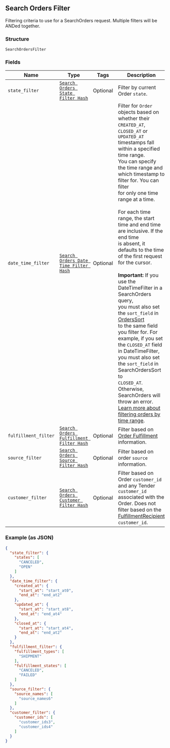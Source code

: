 ## Search Orders Filter

Filtering criteria to use for a SearchOrders request. Multiple filters
will be ANDed together.

### Structure

`SearchOrdersFilter`

### Fields

| Name | Type | Tags | Description |
|  --- | --- | --- | --- |
| `state_filter` | [`Search Orders State Filter Hash`](/doc/models/search-orders-state-filter.md) | Optional | Filter by current Order `state`. |
| `date_time_filter` | [`Search Orders Date Time Filter Hash`](/doc/models/search-orders-date-time-filter.md) | Optional | Filter for `Order` objects based on whether their `CREATED_AT`,<br>`CLOSED_AT` or `UPDATED_AT` timestamps fall within a specified time range.<br>You can specify the time range and which timestamp to filter for. You can filter<br>for only one time range at a time.<br><br>For each time range, the start time and end time are inclusive. If the end time<br>is absent, it defaults to the time of the first request for the cursor.<br><br>__Important:__ If you use the DateTimeFilter in a SearchOrders query,<br>you must also set the `sort_field` in [OrdersSort](#type-searchorderordersort)<br>to the same field you filter for. For example, if you set the `CLOSED_AT` field<br>in DateTimeFilter, you must also set the `sort_field` in SearchOrdersSort to<br>`CLOSED_AT`. Otherwise, SearchOrders will throw an error.<br>[Learn more about filtering orders by time range](https://developer.squareup.com/docs/orders-api/manage-orders#important-note-on-filtering-orders-by-time-range). |
| `fulfillment_filter` | [`Search Orders Fulfillment Filter Hash`](/doc/models/search-orders-fulfillment-filter.md) | Optional | Filter based on [Order Fulfillment](#type-orderfulfillment) information. |
| `source_filter` | [`Search Orders Source Filter Hash`](/doc/models/search-orders-source-filter.md) | Optional | Filter based on order `source` information. |
| `customer_filter` | [`Search Orders Customer Filter Hash`](/doc/models/search-orders-customer-filter.md) | Optional | Filter based on Order `customer_id` and any Tender `customer_id`<br>associated with the Order. Does not filter based on the<br>[FulfillmentRecipient](#type-orderfulfillmentrecipient) `customer_id`. |

### Example (as JSON)

```json
{
  "state_filter": {
    "states": [
      "CANCELED",
      "OPEN"
    ]
  },
  "date_time_filter": {
    "created_at": {
      "start_at": "start_at0",
      "end_at": "end_at2"
    },
    "updated_at": {
      "start_at": "start_at8",
      "end_at": "end_at4"
    },
    "closed_at": {
      "start_at": "start_at4",
      "end_at": "end_at2"
    }
  },
  "fulfillment_filter": {
    "fulfillment_types": [
      "SHIPMENT"
    ],
    "fulfillment_states": [
      "CANCELED",
      "FAILED"
    ]
  },
  "source_filter": {
    "source_names": [
      "source_names6"
    ]
  },
  "customer_filter": {
    "customer_ids": [
      "customer_ids3",
      "customer_ids4"
    ]
  }
}
```

